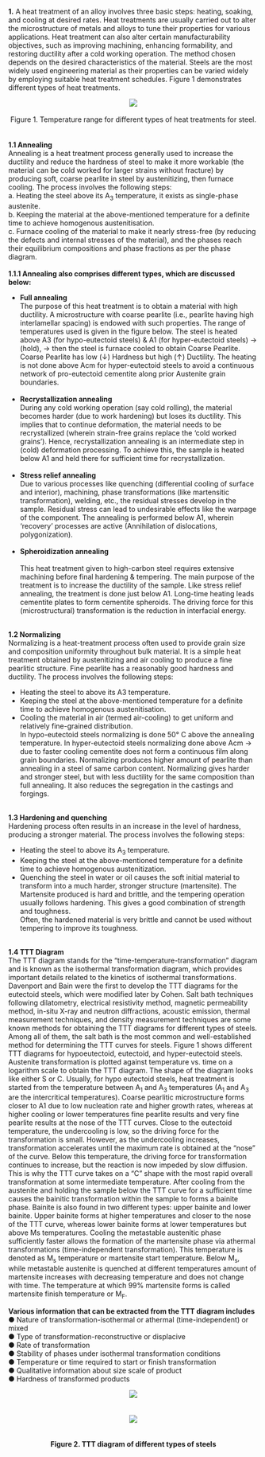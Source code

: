 <b>1.</b> A heat treatment of an alloy involves three basic steps: heating, soaking, and cooling at desired rates. Heat treatments are usually carried out to alter the microstructure of metals and alloys to tune their properties for various applications. Heat treatment can also alter certain manufacturability objectives, such as improving machining, enhancing formability, and restoring ductility after a cold working operation. The method chosen depends on the desired characteristics of the material. Steels are the most widely used engineering material as their properties can be varied widely by employing suitable heat treatment schedules. Figure 1 demonstrates different types of heat treatments.<br>
<center><image src= "images/image1.PNG"></image></center> <br>
<center>Figure 1. Temperature range for different types of heat treatments for steel.</center> <br><br>
<b>1.1 Annealing </b> <br>
Annealing is a heat treatment process generally used to increase the ductility and reduce the hardness of steel to make it more workable (the material can be cold worked for larger strains without fracture) by producing soft, coarse pearlite in steel by austenitizing, then furnace cooling. The process involves the following steps: <br>
a. Heating the steel above its A<sub>3</sub> temperature, it exists as single-phase austenite.<br>
b. Keeping the material at the above-mentioned temperature for a definite time to achieve homogenous austenitisation.<br>
c. Furnace cooling of the material to make it nearly stress-free (by reducing the defects and internal stresses of the material), and the phases reach their equilibrium compositions and phase fractions as per the phase diagram.<br><br> 
<b>1.1.1 Annealing also comprises different types, which are discussed below:</b><br>

 *	<b>Full annealing</b><br>
The purpose of this heat treatment is to obtain a material with high ductility. A microstructure with coarse pearlite (i.e., pearlite having high interlamellar spacing) is endowed with such properties. The range of temperatures used is given in the figure below. The steel is heated above A3 (for hypo-eutectoid steels) & A1 (for hyper-eutectoid steels) → (hold), → then the steel is furnace cooled to obtain Coarse Pearlite. Coarse Pearlite has low (↓) Hardness but high (↑) Ductility. The heating is not done above Acm for hyper-eutectoid steels to avoid a continuous network of pro-eutectoid cementite along prior Austenite grain boundaries.<br><br> 
*  <b>Recrystallization annealing</b><br> 
During any cold working operation (say cold rolling), the material becomes harder (due to work hardening) but loses its ductility. This implies that to continue deformation, the material needs to be recrystallized (wherein strain-free grains replace the ‘cold worked grains’). Hence, recrystallization annealing is an intermediate step in (cold) deformation processing. To achieve this, the sample is heated below A1 and held there for sufficient time for recrystallization.<br><br> 
*  <b>Stress relief annealing</b><br> 
Due to various processes like quenching (differential cooling of surface and interior), machining, phase transformations                                      (like martensitic transformation), welding, etc., the residual stresses develop in the sample. Residual stress can lead to undesirable effects like the warpage of the component. The annealing is performed below A1, wherein ‘recovery’ processes are active (Annihilation of dislocations, polygonization).<br><br> 
* <b> Spheroidization annealing</b><br>  
This heat treatment given to high-carbon steel requires extensive machining before final hardening & tempering. The main purpose of the treatment is to increase the ductility of the sample. Like stress relief annealing, the treatment is done just below A1. Long-time heating leads cementite plates to form cementite spheroids. The driving force for this (microstructural) transformation is the reduction in interfacial energy. <br><br>

<b>1.2 Normalizing</b><br>
Normalizing is a heat-treatment process often used to provide grain size and composition uniformity throughout bulk material. It is a simple heat treatment obtained by austenitizing and air cooling to produce a fine pearlitic structure. Fine pearlite has a reasonably good hardness and ductility. The process involves the following steps:<br> 
* Heating the steel to above its A3 temperature.<br> 
* Keeping the steel at the above-mentioned temperature for a definite time to achieve homogenous austenitisation.<br>
* Cooling the material in air (termed air-cooling) to get uniform and relatively fine-grained distribution.<br> 
In hypo-eutectoid steels normalizing is done 50° C above the annealing temperature. In hyper-eutectoid steels normalizing done above Acm → due to faster cooling cementite does not form a continuous film along grain boundaries. Normalizing produces higher amount of pearlite than annealing in a steel of same carbon content. Normalizing gives harder and stronger steel, but with less ductility for the same composition than full annealing. It also reduces the segregation in the castings and forgings. <br> <br>

<b>1.3 Hardening and quenching</b><br> 
Hardening process often results in an increase in the level of hardness, producing a stronger material. The process involves the following steps:<br>
* Heating the steel to above its A<sub>3</sub> temperature.<br> 
* Keeping the steel at the above-mentioned temperature for a definite time to achieve homogenous austenitization.<br>
* Quenching the steel in water or oil causes the soft initial material to transform into a much harder, stronger structure (martensite). The Martensite produced is hard and brittle, and the tempering operation usually follows hardening. This gives a good combination of strength and toughness.<br>
Often, the hardened material is very brittle and cannot be used without tempering to improve its toughness.<br> <br>

<b>1.4 TTT Diagram</b><br>
The TTT diagram stands for the “time-temperature-transformation” diagram and is known as the isothermal transformation diagram, which provides important details related to the kinetics of isothermal transformations. Davenport and Bain were the first to develop the TTT diagrams for the eutectoid steels, which were modified later by Cohen. Salt bath techniques following dilatometry, electrical resistivity method, magnetic permeability method, in-situ X-ray and neutron diffractions, acoustic emission, thermal measurement techniques, and density measurement techniques are some known methods for obtaining the TTT diagrams for different types of steels. Among all of them, the salt bath is the most common and well-established method for determining the TTT curves for steels. Figure 1 shows different TTT diagrams for hypoeutectoid, eutectoid, and hyper-eutectoid steels. Austenite transformation is plotted against temperature vs. time on a logarithm scale to obtain the TTT diagram. The shape of the diagram looks like either S or C. Usually, for hypo eutectoid steels, heat treatment is started from the temperature between A<sub>1</sub> and A<sub>3</sub> temperatures (A<sub>1</sub> and A<sub>3</sub> are the intercritical temperatures). Coarse pearlitic microstructure forms closer to A1 due to low nucleation rate and higher growth rates, whereas at higher cooling or lower temperatures fine pearlite results and very fine pearlite results at the nose of the TTT curves. Close to the eutectoid temperature, the undercooling is low, so the driving force for the transformation is small. However, as the undercooling increases, transformation accelerates until the maximum rate is obtained at the “nose” of the curve. Below this temperature, the driving force for transformation continues to increase, but the reaction is now impeded by slow diffusion. This is why the TTT curve takes on a “C” shape with the most rapid overall transformation at some intermediate temperature. After cooling from the austenite and holding the sample below the TTT curve for a sufficient time causes the bainitic transformation within the sample to forms a bainite phase. Bainite is also found in two different types: upper bainite and lower bainite. Upper bainite forms at higher temperatures and closer to the nose of the TTT curve, whereas lower bainite forms at lower temperatures but above Ms temperatures. Cooling the metastable austenitic phase sufficiently faster allows the formation of the martensite phase via athermal transformations (time-independent transformation). This temperature is denoted as M<sub>s</sub> temperature or martensite start temperature.    Below M<sub>s</sub>, while metastable austenite is quenched at different temperatures amount of martensite increases with decreasing temperature and does not change with time. The temperature at which 99% martensite forms is called martensite finish temperature or M<sub>F</sub>.<br> 

<b>Various information that can be extracted from the TTT diagram includes</b><br>
●	Nature of transformation-isothermal or athermal (time-independent) or mixed <br>
●	Type of transformation-reconstructive or displacive <br>
●	Rate of transformation<br>
●	Stability of phases under isothermal transformation conditions <br>
●	Temperature or time required to start or finish transformation <br>
●	Qualitative information about size scale of product <br>
●	Hardness of transformed products<br>
<center><image src="images/Picture1.png"></image></center><br><br>
<center><image src="images/Picture2.png"></image></center><br><br>
<center><b>Figure 2. TTT diagram of different types of steels</center>  </b>   
